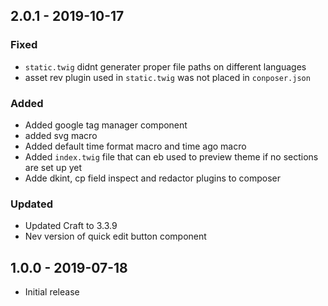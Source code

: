 ## 2.0.1 - 2019-10-17

### Fixed
* `static.twig` didnt generater proper file paths on different languages
* asset rev plugin used in `static.twig` was not placed in `conposer.json`

### Added
* Added google tag manager component
* added svg macro
* Added default time format macro and time ago macro
* Added `index.twig` file that can eb used to preview theme if no sections are set up yet
* Adde dkint, cp field inspect and redactor plugins to composer

### Updated
* Updated Craft to 3.3.9
* Nev version of quick edit button component


[#123]: https://github.com/pixelandtonic/foo/issues/123

## 1.0.0 - 2019-07-18
- Initial release